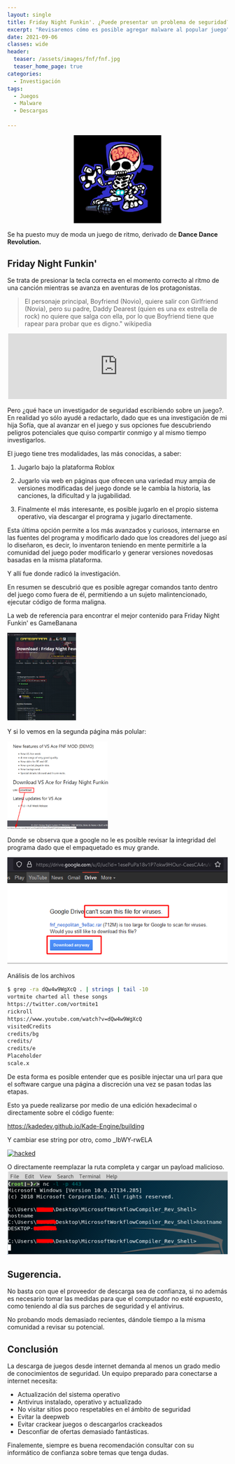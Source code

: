 ```yaml
---
layout: single
title: Friday Night Funkin'. ¿Puede presentar un problema de seguridad?
excerpt: "Revisaremos cómo es posible agregar malware al popular juego"
date: 2021-09-06
classes: wide
header:
  teaser: /assets/images/fnf/fnf.jpg
  teaser_home_page: true
categories:
  - Investigación
tags:
  - Juegos
  - Malware
  - Descargas

---
```


<p align="center">
<img src="/assets/images/fnf/boyfriend.jpg" width=200>
</p>


Se ha puesto muy de moda un juego de ritmo, derivado de **Dance Dance Revolution.** 

## Friday Night Funkin' 

Se trata de presionar la tecla correcta en el momento correcto al ritmo de una canción mientras se avanza en aventuras de los protagonistas. 

 

>El personaje principal, Boyfriend (Novio), quiere salir con Girlfriend (Novia), pero su padre, Daddy Dearest (quien es una ex estrella de rock) no quiere que salga con ella, por lo que Boyfriend tiene que rapear para probar que es digno." 
wikipedia 

<p align="center">
<iframe width="500" src="https://www.youtube.com/embed/rGDoLzFV-aY" title="YouTube video player" frameborder="0" allow="accelerometer; autoplay; clipboard-write; encrypted-media; gyroscope; picture-in-picture" allowfullscreen></iframe>
</p> 

Pero ¿qué hace un investigador de seguridad escribiendo sobre un juego?. En realidad yo sólo ayudé a redactarlo, dado que es una investigación de mi hija Sofía, que al avanzar en el juego y sus opciones fue descubriendo peligros potenciales que quiso compartir conmigo y al mismo tiempo investigarlos. 

 

El juego tiene tres modalidades, las más conocidas, a saber: 

1. Jugarlo bajo la plataforma Roblox 

2. Jugarlo via web en páginas que ofrecen una variedad muy ampia de versiones modificadas del juego donde se le cambia la historia, las canciones, la dificultad y la jugabilidad. 

3. Finalmente el más interesante, es posible jugarlo en el propio sistema operativo, via descargar el programa y jugarlo directamente. 

Esta última opción permite a los más avanzados y curiosos, internarse en las fuentes del programa y modificarlo dado que los creadores del juego así lo diseñaron, es decir, lo inventaron teniendo en mente permitirle a la comunidad del juego poder modificarlo y generar versiones novedosas basadas en la misma plataforma. 

Y allí fue donde radicó la investigación. 

En resumen se descubrió que es posible agregar comandos tanto dentro del juego como fuera de él, permitiendo a un sujeto malintencionado, ejecutar código de forma maligna. 

La web de referencia para encontrar el mejor contenido para Friday Night Funkin' es GameBanana 

 
<p>
<img src="/assets/images/fnf/banana.png" height=200>
</p>

Y si lo vemos en la segunda página más polular: 

<p>
<img src="/assets/images/fnf/otro.png" height=200>
</p>

Donde se observa que a google no le es posible revisar la integridad del programa dado que el empaquetado es muy grande. 
<p>
<img src="/assets/images/fnf/google.png">
</p>

Análisis de los archivos 

```bash
$ grep -ra dQw4w9WgXcQ . | strings | tail -10
vortmite charted all these songs
https://twitter.com/vortmite1
rickroll
https://www.youtube.com/watch?v=dQw4w9WgXcQ
visitedCredits
credits/bg
credits/
credits/e
Placeholder
scale.x
```


De esta forma es posible entender que es posible injectar una url para que el software cargue una página a discreción una vez se pasan todas las etapas. 

 

 

Esto ya puede realizarse por medio de una edición hexadecimal o directamente sobre el código fuente: 

<https://kadedev.github.io/Kade-Engine/building>
 

Y cambiar ese string por otro, como _IbWY-rwELA 

[![hacked](http://img.youtube.com/vi/_IbWY-rwELA/0.jpg)](http://www.youtube.com/watch?v=_IbWY-rwELA "Hacked")

 

O directamente reemplazar la ruta completa y cargar un payload malicioso. 
![imagen con una ruta sospechosa o haciendo una reverse shell](/assets/images/fnf/reverse.jpg)
 

## Sugerencia. 

No basta con que el proveedor de descarga sea de confianza, si no además es necesario tomar las medidas para que el computador no esté expuesto, como teniendo al día sus parches de seguridad y el antivirus. 

No probando mods demasiado recientes, dándole tiempo a la misma comunidad a revisar su potencial. 

 

## Conclusión 

La descarga de juegos desde internet demanda al menos un grado medio de conocimientos de seguridad. Un equipo preparado para conectarse a internet necesita:
- Actualización del sistema operativo
- Antivirus instalado, operativo y actualizado
- No visitar sitios poco respetables en el ámbito de seguridad
- Evitar la deepweb
- Evitar crackear juegos o descargarlos crackeados
- Desconfiar de ofertas demasiado fantásticas.

Finalemente, siempre es buena recomendación consultar con su informático de confianza sobre temas que tenga dudas.
